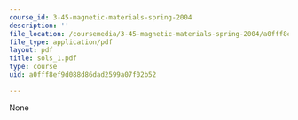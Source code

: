```yaml
---
course_id: 3-45-magnetic-materials-spring-2004
description: ''
file_location: /coursemedia/3-45-magnetic-materials-spring-2004/a0fff8ef9d088d86dad2599a07f02b52_sols_1.pdf
file_type: application/pdf
layout: pdf
title: sols_1.pdf
type: course
uid: a0fff8ef9d088d86dad2599a07f02b52

---
```

None